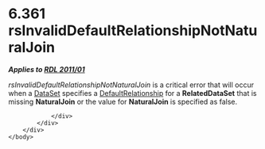 <html dir="LTR" xmlns:mshelp="http://msdn.microsoft.com/mshelp" xmlns:ddue="http://ddue.schemas.microsoft.com/authoring/2003/5" xmlns:xlink="http://www.w3.org/1999/xlink" xmlns:tool="http://www.microsoft.com/tooltip">
    <head>
        <meta http-equiv="Content-Type" content="text/html; CHARSET=utf-8"></meta>
        <meta name="save" content="history"></meta>
        <title>6.361 rsInvalidDefaultRelationshipNotNaturalJoin</title>
        <xml>
            <mshelp:toctitle title="6.361 rsInvalidDefaultRelationshipNotNaturalJoin"></mshelp:toctitle>
            <mshelp:rltitle title="[MS-RDL]: rsInvalidDefaultRelationshipNotNaturalJoin"></mshelp:rltitle>
            <mshelp:keyword index="A" term="1f74cb53-2cb0-4509-b3fb-10c3707b78fa"></mshelp:keyword>
            <mshelp:attr name="DCSext.ContentType" value="open specification"></mshelp:attr>
            <mshelp:attr name="AssetID" value="1f74cb53-2cb0-4509-b3fb-10c3707b78fa"></mshelp:attr>
            <mshelp:attr name="TopicType" value="kbRef"></mshelp:attr>
            <mshelp:attr name="DCSext.Title" value="[MS-RDL]: rsInvalidDefaultRelationshipNotNaturalJoin" />
        </xml>
    </head>
    <body>
        <div id="header">
            <h1 class="heading">6.361 rsInvalidDefaultRelationshipNotNaturalJoin</h1>
        </div>
        <div id="mainSection">
            <div id="mainBody">
                <div id="allHistory" class="saveHistory"></div>
                <div id="sectionSection0" class="section" name="collapseableSection">
                    

<p><b><i>Applies to </i></b><a href="bf2bab1a-b608-4bcc-b718-1cc1baa9579c.html"><b><i>RDL 2011/01</i></b></a></p>

<p><i>rsInvalidDefaultRelationshipNotNaturalJoin</i> is a
critical error that will occur when a <a href="a14782b0-2e2f-4305-83a3-3de3fd750b6a.html">DataSet</a> specifies a <a href="9fa528f6-2956-4f90-98c8-831aeb45aa26.html">DefaultRelationship</a> for a <b>RelatedDataSet</b>
that is missing <b>NaturalJoin</b> or the value for <b>NaturalJoin</b> is
specified as false.</p>


                </div>
            </div>
        </div>
    </body>
</html>